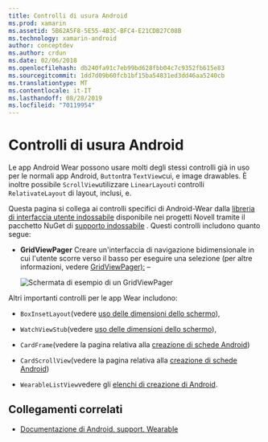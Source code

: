 ```yaml
---
title: Controlli di usura Android
ms.prod: xamarin
ms.assetid: 5B62A5F8-5E55-4B3C-BFC4-E21CDB27C08B
ms.technology: xamarin-android
author: conceptdev
ms.author: crdun
ms.date: 02/06/2018
ms.openlocfilehash: db240fa91c7eb99bd628fbb04c7c9352fb615e83
ms.sourcegitcommit: 1dd7d09b60fcb1bf15ba54831ed3dd46aa5240cb
ms.translationtype: MT
ms.contentlocale: it-IT
ms.lasthandoff: 08/28/2019
ms.locfileid: "70119954"
---
```

# <a name="android-wear-controls"></a>Controlli di usura Android

Le app Android Wear possono usare molti degli stessi controlli già in uso per le normali app Android, `Button`tra `TextView`cui, e image drawables. È inoltre possibile `ScrollView`utilizzare `LinearLayout`i controlli `RelativateLayout` di layout, inclusi, e.

Questa pagina si collega ai controlli specifici di Android-Wear dalla [libreria di interfaccia utente indossabile](https://developer.android.com/training/wearables/apps/layouts.html#UiLibrary) disponibile nei progetti Novell tramite il pacchetto NuGet di [supporto indossabile](https://www.nuget.org/packages/Xamarin.Android.Wear/) . Questi controlli includono quanto segue:

- **GridViewPager** Creare un'interfaccia di navigazione bidimensionale in cui l'utente scorre verso il basso per eseguire una selezione (per altre informazioni, vedere [GridViewPager):](~/android/wear/user-interface/controls/gridviewpager.md) &ndash;

    ![Schermata di esempio di un GridViewPager](images/gridviewpager.png)

Altri importanti controlli per le app Wear includono:

- `BoxInsetLayout`(vedere [uso delle dimensioni dello schermo](~/android/wear/screen-sizes.md)),

- `WatchViewStub`(vedere [uso delle dimensioni dello schermo](~/android/wear/screen-sizes.md)),

- `CardFrame`(vedere la pagina relativa alla [creazione di schede Android](https://developer.android.com/training/wearables/ui/cards.html))

- `CardScrollView`(vedere la pagina relativa alla [creazione di schede Android](https://developer.android.com/training/wearables/ui/cards.html))

- `WearableListView`vedere gli [elenchi di creazione di Android](https://developer.android.com/training/wearables/ui/lists.html).


## <a name="related-links"></a>Collegamenti correlati

- [Documentazione di Android. support. Wearable](https://developer.android.com/reference/android/support/wearable/view/package-summary.html)
